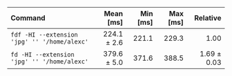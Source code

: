 | Command | Mean [ms] | Min [ms] | Max [ms] | Relative |
|:---|---:|---:|---:|---:|
| `fdf -HI --extension 'jpg' '' '/home/alexc'` | 224.1 ± 2.6 | 221.1 | 229.3 | 1.00 |
| `fd -HI --extension 'jpg' '' '/home/alexc'` | 379.6 ± 5.0 | 371.6 | 388.5 | 1.69 ± 0.03 |
